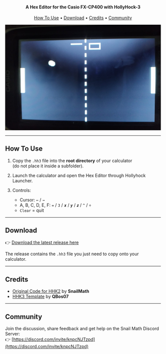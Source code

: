 <h4 align="center">A Hex Editor for the Casio FX-CP400 with HollyHock-3</h4>

<p align="center">
  <a href="#how-to-use">How To Use</a> •
  <a href="#download">Download</a> •
  <a href="#credits">Credits</a> •
  <a href="#community">Community</a>
</p>

<p align="center">
  <img src="https://raw.githubusercontent.com/PyCSharp/CPPong-For-HHK3/refs/heads/main/image.jpg" alt="CPHexEditor Preview">
</p>

---

## How To Use

1. Copy the `.hh3` file into the **root directory** of your calculator  
   (do not place it inside a subfolder).

2. Launch the calculator and open the Hex Editor through Hollyhock Launcher.  

3. Controls:  
   - Cursor: `←` / `→`  
   - A, B, C, D, E, F: `=` / `3` / `𝒙` / `𝒚` / `𝒛` / `^` / `÷`
   - `Clear` = quit  

---

## Download

👉 [Download the latest release here](https://github.com/PyCSharp/HexEditor-For-HHK3/releases)

The release contains the `.hh3` file you just need to copy onto your calculator.

---

## Credits

- [Original Code for HHK2](https://github.com/SnailMath/CPhexEditor) by **SnailMath**
- [HHK3 Template](https://github.com/QBos07/HHK3template) by **QBos07**

---

## Community

Join the discussion, share feedback and get help on the Snail Math Discord Server:  
👉 [https://discord.com/invite/knpcNJTzpd](https://discord.com/invite/knpcNJTzpd)
